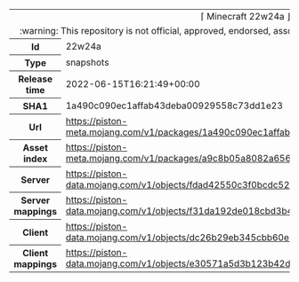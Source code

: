 <html><table>
<tr><td colspan="2" align="center"><img width="0" height="0"><br/>⌈ Minecraft 22w24a ⌋<br/><img width="0" height="0"></td></tr>
<tr><td colspan="2" align="center"><img width="0" height="0"><br/>
:warning: This repository is not official, approved, endorsed, associated or connected with Mojang :warning:
<br/><img width="0" height="0"></td></tr>
<tr><th>Id</th><td>22w24a</td></tr>
<tr><th>Type</th><td>snapshots</td></tr>
<tr><th>Release time</th><td>2022-06-15T16:21:49+00:00</td></tr>
<tr><th>SHA1</th><td>1a490c090ec1affab43deba00929558c73dd1e23</td></tr>
<tr><th>Url</th><td><a href="https://piston-meta.mojang.com/v1/packages/1a490c090ec1affab43deba00929558c73dd1e23/22w24a.json">https://piston-meta.mojang.com/v1/packages/1a490c090ec1affab43deba00929558c73dd1e23/22w24a.json</a></td></tr>
<tr><th>Asset index</th><td><a href="https://piston-meta.mojang.com/v1/packages/a9c8b05a8082a65678beda6dfa2b8f21fa627bce/1.19.json">https://piston-meta.mojang.com/v1/packages/a9c8b05a8082a65678beda6dfa2b8f21fa627bce/1.19.json</a></td></tr>
<tr><th>Server</th><td><a href="https://piston-data.mojang.com/v1/objects/fdad42550c3f0bcdc52680dcebd5b712d32bc5d7/server.jar">https://piston-data.mojang.com/v1/objects/fdad42550c3f0bcdc52680dcebd5b712d32bc5d7/server.jar</a></td></tr>
<tr><th>Server mappings</th><td><a href="https://piston-data.mojang.com/v1/objects/f31da192de018cbd3b449881f8778f5fcec6f56b/server.txt">https://piston-data.mojang.com/v1/objects/f31da192de018cbd3b449881f8778f5fcec6f56b/server.txt</a></td></tr>
<tr><th>Client</th><td><a href="https://piston-data.mojang.com/v1/objects/dc26b29eb345cbb60e3939af0b7c78fa52a60daa/client.jar">https://piston-data.mojang.com/v1/objects/dc26b29eb345cbb60e3939af0b7c78fa52a60daa/client.jar</a></td></tr>
<tr><th>Client mappings</th><td><a href="https://piston-data.mojang.com/v1/objects/e30571a5d3b123b42dcf141570ed0737434e8c4c/client.txt">https://piston-data.mojang.com/v1/objects/e30571a5d3b123b42dcf141570ed0737434e8c4c/client.txt</a></td></tr>
</table></html>